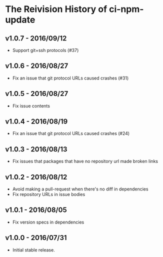 # The Reivision History of ci-npm-update

## v1.0.7 - 2016/09/12

* Support git+ssh protocols (#37)

## v1.0.6 - 2016/08/27

* Fix an issue that git protocol URLs caused crashes (#31)

## v1.0.5 - 2016/08/27

* Fix issue contents

## v1.0.4 - 2016/08/19

* Fix an issue that git protocol URLs caused crashes (#24)

## v1.0.3 - 2016/08/13

* Fix issues that packages that have no repository url made broken links

## v1.0.2 - 2016/08/12

* Avoid making a pull-request when there's no diff in dependencies
* Fix repository URLs in issue bodies

## v1.0.1 - 2016/08/05

* Fix version specs in dependencies

## v1.0.0 - 2016/07/31

* Initial stable release.
